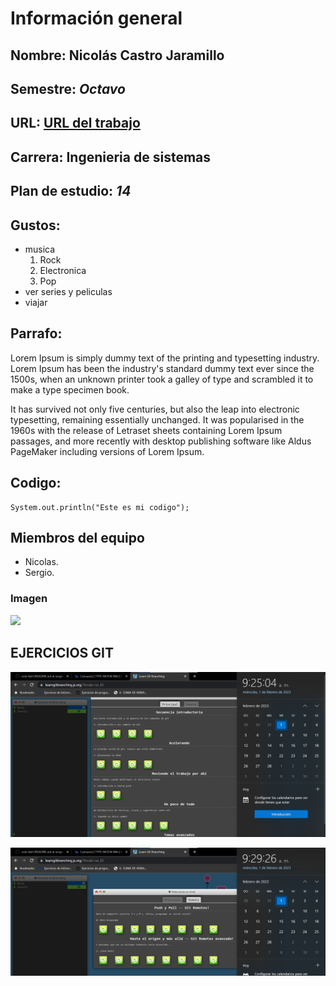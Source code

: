 # Información general

## Nombre: **Nicolás Castro Jaramillo**

## Semestre: *Octavo*

## URL: [URL del trabajo](https://github.com/cattus09/cvds-lab1.git)

## Carrera: **Ingenieria de sistemas**

## Plan de estudio: *14*

## Gustos:
* musica
    1. Rock
    2. Electronica
    3. Pop
* ver series y peliculas
* viajar

## Parrafo:
Lorem Ipsum is simply dummy text of the printing and typesetting industry. Lorem Ipsum has been the industry's standard dummy text ever since the 1500s, when an unknown printer took a galley of type and scrambled it to make a type specimen book. 

It has survived not only five centuries, but also the leap into electronic typesetting, remaining essentially unchanged. It was popularised in the 1960s with the release of Letraset sheets containing Lorem Ipsum passages, and more recently with desktop publishing software like Aldus PageMaker including versions of Lorem Ipsum.

## Codigo:
```
System.out.println("Este es mi codigo");
```
## Miembros del equipo
- Nicolas.
- Sergio.

### Imagen
 ![](https://media.tenor.com/Xz7rt0UI61sAAAAC/kirby-music.gif)

## EJERCICIOS GIT

![](https://github.com/cattus09/cvds-lab1/blob/Nicolas/Fotos/Captura%20de%20pantalla%202023-02-01%20092512.png?raw=true)

![](https://github.com/cattus09/cvds-lab1/blob/Nicolas/Fotos/Captura%20de%20pantalla%202023-02-01%20092934.png?raw=true)

